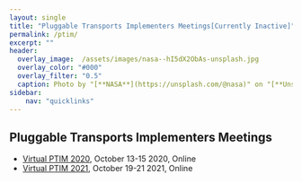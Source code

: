 ```yaml
---
layout: single
title: "Pluggable Transports Implementers Meetings[Currently Inactive]"
permalink: /ptim/
excerpt: ""
header:
  overlay_image:  /assets/images/nasa--hI5dX2ObAs-unsplash.jpg
  overlay_color: "#000"
  overlay_filter: "0.5"
  caption: Photo by "[**NASA**](https://unsplash.com/@nasa)" on "[**Unsplash**](https://unsplash.com/)"
sidebar:
    nav: "quicklinks"
---
```


## Pluggable Transports Implementers Meetings

* [Virtual PTIM 2020](/ptim2020/), October 13-15 2020, Online
* [Virtual PTIM 2021](/ptim2021/), October 19-21 2021, Online

